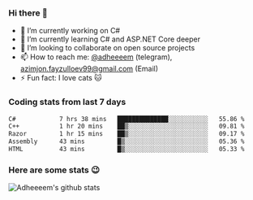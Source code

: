 ### Hi there 👋

<!--
**adheeeem/adheeeem** is a ✨ _special_ ✨ repository because its `README.md` (this file) appears on your GitHub profile.

Here are some ideas to get you started:
-->
- 🔭 I’m currently working on C#
- 🌱 I’m currently learning C# and ASP.NET Core deeper
- 👯 I’m looking to collaborate on open source projects
- 📫 How to reach me: [@adheeeem](https://t.me/adheeeem) (telegram), azimjon.fayzulloev99@gmail.com (Email)
- ⚡ Fun fact: I love cats :cat:


### Coding stats from last 7 days
<!--START_SECTION:waka-->

```txt
C#            7 hrs 38 mins   ██████████████░░░░░░░░░░░   55.86 %
C++           1 hr 20 mins    ██▒░░░░░░░░░░░░░░░░░░░░░░   09.81 %
Razor         1 hr 15 mins    ██▒░░░░░░░░░░░░░░░░░░░░░░   09.17 %
Assembly      43 mins         █▒░░░░░░░░░░░░░░░░░░░░░░░   05.36 %
HTML          43 mins         █▒░░░░░░░░░░░░░░░░░░░░░░░   05.33 %
```

<!--END_SECTION:waka-->

### Here are some stats :wink:
![Adheeeem's github stats](https://github-readme-stats.vercel.app/api?username=adheeeem&show_icons=true&theme=radical)
